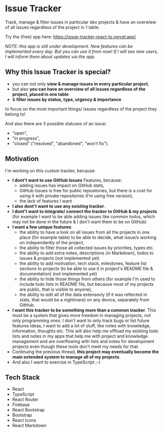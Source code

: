 # Issue Tracker

Track, manage & filter issues in particular dev projects & have an overwiew of all issues regardless of the project in 1 table.

Try the (free) app here: https://issue-tracker-react-ts.vercel.app/

*NOTE: this app is still under development. New features can be implemented every day. But you can use it from now! If I will see new users, I will inform them about updates via the app.*

## Why this Issue Tracker is special?

- you can not only **view & manage issues in every particular project**,
- but also **you can have an overview of all issues regardless of the project, placed in one table**
- & **filter issues by status, type, urgency & importance**

to focus on the most important things/ issues regardless of the project they belong to!

And also there are 3 possible statuses of an issue:

- "open",
- "in progress",
- "closed" ("resolved", "abandoned", "won't fix").

## Motivation

I'm working on this custom tracker, because:

- **I dont't want to use GitHub Issues** Features, because:
  - adding issues has impact on GitHub stats,
  - GitHub Issues is free for public repositories, but there is a cost for using it with private repositories (I'm using free version),
  - the lack of features I want
- **I also dont't want to use any existing tracker**.
- **I dont't want to integrate/ connect the tracker to GitHub & my projects** (for example I want to be able adding issues like common todos, which may not be done in the future & I don't want them to be on GitHub)
- **I want a few unique features**:
  - the ability to have a look on all issues from all the projects in one place (for example table) to be able to decide, what issue/s working on independently of the project,
  - the ability to filter those all collected issues by priorities, types etc.
  - the ability to add extra notes, descriptions (in Markdown), todos to issues & projects (not implemented yet)
  - the ability to add motivation, tech stack, milestones, feature list sections to projects (to be able to use it in project's README file & documentation) (not implemented yet)
  - the ability to hide those things from others (for example I'm used to include todo lists in README file, but because most of my projects are public, that is visible to anyone),
  - the ability to edit all of the data extensevly (if it was reflected in stats, that would be a nightmare) on any device, separately from GitHub.
- **I want this tracker to be something more than a common tracker**. This must be a system that gives more freedom in managing projects, not only programming ones. I don't want to only track bugs or list future features ideas, I want to add a lot of stuff, like notes with knowledge, information, thoughts etc. This will also help me offload my existing todo lists and notes in my apps that help me with project and knowledge management and are overflowing with lists and notes for development projects even though these tools don't meet my needs for that.
- Continuing the previous thread, **this project may eventually become the main extended system to manage all of my projects**.
- And also I want to exercise in TypeScript ;-)

## Tech Stack

- React
- TypeScript
- React Router
- Firebase
- React Bootstrap
- Bootstrap
- React Icons
- React Markdown